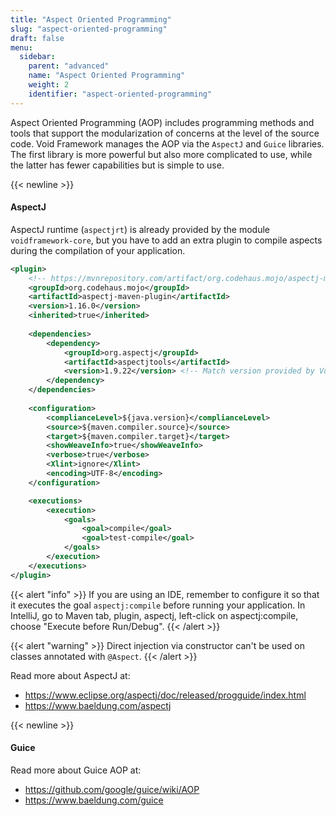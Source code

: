 ```yaml
---
title: "Aspect Oriented Programming"
slug: "aspect-oriented-programming"
draft: false
menu:
  sidebar:
    parent: "advanced"
    name: "Aspect Oriented Programming"
    weight: 2
    identifier: "aspect-oriented-programming"
---
```


Aspect Oriented Programming (AOP) includes programming methods and tools that support the modularization of concerns at the level of the source code. Void Framework manages the AOP via the `AspectJ` and `Guice` libraries. The first library is more powerful but also more complicated to use, while the latter has fewer capabilities but is simple to use.


{{< newline >}}
#### AspectJ

AspectJ runtime (`aspectjrt`) is already provided by the module `voidframework-core`, but you have to add an extra plugin to compile aspects during the compilation of your application.

```xml
<plugin>
    <!-- https://mvnrepository.com/artifact/org.codehaus.mojo/aspectj-maven-plugin -->
    <groupId>org.codehaus.mojo</groupId>
    <artifactId>aspectj-maven-plugin</artifactId>
    <version>1.16.0</version>
    <inherited>true</inherited>
    
    <dependencies>
        <dependency>
            <groupId>org.aspectj</groupId>
            <artifactId>aspectjtools</artifactId>
            <version>1.9.22</version> <!-- Match version provided by Void Framework  -->
        </dependency>
    </dependencies>
    
    <configuration>
        <complianceLevel>${java.version}</complianceLevel>
        <source>${maven.compiler.source}</source>
        <target>${maven.compiler.target}</target>
        <showWeaveInfo>true</showWeaveInfo>
        <verbose>true</verbose>
        <Xlint>ignore</Xlint>
        <encoding>UTF-8</encoding>
    </configuration>

    <executions>
        <execution>
            <goals>
                <goal>compile</goal>
                <goal>test-compile</goal>
            </goals>
        </execution>
    </executions>
</plugin>
```

{{< alert "info" >}}
If you are using an IDE, remember to configure it so that it executes the goal <code>aspectj:compile</code> before running your application. In IntelliJ, go to Maven tab, plugin, aspectj, left-click on aspectj:compile, choose "Execute before Run/Debug".
{{< /alert >}}

{{< alert "warning" >}}
Direct injection via constructor can't be used on classes annotated with <code>@Aspect</code>.
{{< /alert >}}


Read more about AspectJ at:

* https://www.eclipse.org/aspectj/doc/released/progguide/index.html
* https://www.baeldung.com/aspectj


{{< newline >}}
#### Guice

Read more about Guice AOP at:

* https://github.com/google/guice/wiki/AOP
* https://www.baeldung.com/guice
